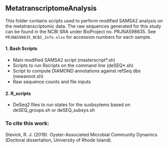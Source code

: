 ## MetatranscriptomeAnalysis
This folder contains scripts used to perform modified SAMSA2 analysis on the metatranscriptomic data. The raw sequences generated for this study can be found in the NCBI SRA under BioProject no. PRJNA598635. See `PRJNA598635_NCBI_info.xlsx` for accession numbers for each sample.

#### 1. Bash Scripts
- Main modified SAMSA2 script (masterscript*.sh)
- Scripts to run Rscripts on the command line (deSEQ*.sh)
- Script to compute DIAMOND annotations against refSeq dbs (newannot.sh)
- Raw sequence counts and file inputs

#### 2. R_scripts
- DeSeq2 files to run states for the susbsytems based on deSEQ_groups.sh or deSEQ_subsys.sh

### To cite this work:
Stevick, R. J. (2019). Oyster-Associated Microbial Community Dynamics (Doctoral dissertation, University of Rhode Island).
